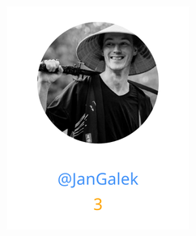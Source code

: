
<div>
<span>
  <a href="https://github.com/JanGalek"><img src="https://raw.githubusercontent.com/gouef/configuration/refs/heads/contributors-svg/.github/contributors/JanGalek.svg" alt="JanGalek" /></a>
</span>
</div>

